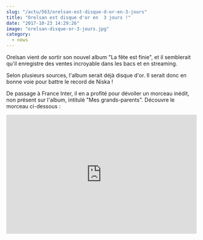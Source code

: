 ```yaml
--- 
slug: "/actu/563/orelsan-est-disque-d-or-en-3-jours"
title: "Orelsan est disque d'or en  3 jours !"
date: "2017-10-23 14:29:26"
image: "orelsan-disque-or-3-jours.jpg"
category:
  - news
---
```

<p>Orelsan vient de sortir son nouvel album "La fête est finie", et il semblerait qu'il enregistre des ventes incroyable dans les bacs et en streaming.</p>

<p>Selon plusieurs sources, l'album serait déjà disque d'or. Il serait donc en bonne voie pour battre le record de Niska !</p>

<p>De passage à France Inter, il en a profité pour dévoiler un morceau inédit, non présent sur l'album, intitulé "Mes grands-parents". Découvre le morceau ci-dessous :</p>

<iframe src="https://www.facebook.com/plugins/video.php?href=https%3A%2F%2Fwww.facebook.com%2Ffranceinter%2Fvideos%2F1558913380810443%2F&show_text=0&width=560" width="100%" height="315" style="border:none;overflow:hidden" scrolling="no" frameborder="0" allowTransparency="true" allowFullScreen="true"></iframe>